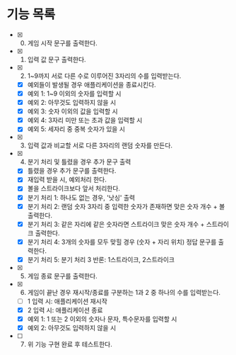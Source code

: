 # 기능 목록

- [x] 0. 게임 시작 문구를 출력한다.
- [x] 1. 입력 값 문구 출력한다.
- [x] 2. 1~9까지 서로 다른 수로 이루어진 3자리의 수를 입력받는다.
  - [x] 예외들이 발생될 경우 애플리케이션을 종료시킨다.
  - [x] 예외 1: 1~9 이외의 숫자를 입력할 시
  - [x] 예외 2: 아무것도 입력하지 않을 시
  - [x] 예외 3: 숫자 이외의 값을 입력할 시
  - [x] 예외 4: 3자리 미만 또는 초과 값을 입력할 시
  - [x] 예외 5: 세자리 중 중복 숫자가 있을 시
- [x] 3. 입력 값과 비교할 서로 다른 3자리의 랜덤 숫자를 만든다.
- [x] 4. 분기 처리 및 틀렸을 경우 추가 문구 출력
  - [x] 틀렸을 경우 추가 문구를 출력한다.
  - [x] 재입력 받을 시, 예외처리 한다.
  - [x] 볼을 스트라이크보다 앞서 처리한다.
  - [x] 분기 처리 1: 하나도 없는 경우, '낫싱' 출력
  - [x] 분기 처리 2: 랜덤 숫자 3자리 중 입력한 숫자가 존재하면 맞은 숫자 개수 + 볼 출력한다.
  - [x] 분기 처리 3: 같은 자리에 같은 숫자라면 스트라이크 맞은 숫자 개수 + 스트라이크 출력한다.
  - [x] 분기 처리 4: 3개의 숫자를 모두 맞힐 경우 (숫자 + 자리 위치) 정답 문구를 출력한다.
  - [x] 분기 처리 5: 분기 처리 3 반론: 1스트라이크, 2스트라이크
- [x] 5. 게임 종료 문구를 출력한다.
- [x] 6. 게임이 끝난 경우 재시작/종료를 구분하는 1과 2 중 하나의 수를 입력받는다.
  - [ ] 1 입력 시: 애플리케이션 재시작
  - [x] 2 입력 시: 애플리케이션 종료
  - [x] 예외 1: 1 또는 2 이외의 숫자나 문자, 특수문자를 입력할 시
  - [x] 예외 2: 아무것도 입력하지 않을 시
- [ ] 7. 위 기능 구현 완료 후 테스트한다.
